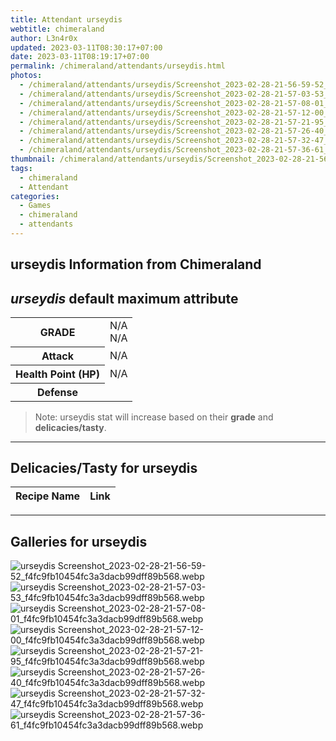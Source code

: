 ```yaml
---
title: Attendant urseydis
webtitle: chimeraland
author: L3n4r0x
updated: 2023-03-11T08:30:17+07:00
date: 2023-03-11T08:19:17+07:00
permalink: /chimeraland/attendants/urseydis.html
photos:
  - /chimeraland/attendants/urseydis/Screenshot_2023-02-28-21-56-59-52_f4fc9fb10454fc3a3dacb99dff89b568.webp
  - /chimeraland/attendants/urseydis/Screenshot_2023-02-28-21-57-03-53_f4fc9fb10454fc3a3dacb99dff89b568.webp
  - /chimeraland/attendants/urseydis/Screenshot_2023-02-28-21-57-08-01_f4fc9fb10454fc3a3dacb99dff89b568.webp
  - /chimeraland/attendants/urseydis/Screenshot_2023-02-28-21-57-12-00_f4fc9fb10454fc3a3dacb99dff89b568.webp
  - /chimeraland/attendants/urseydis/Screenshot_2023-02-28-21-57-21-95_f4fc9fb10454fc3a3dacb99dff89b568.webp
  - /chimeraland/attendants/urseydis/Screenshot_2023-02-28-21-57-26-40_f4fc9fb10454fc3a3dacb99dff89b568.webp
  - /chimeraland/attendants/urseydis/Screenshot_2023-02-28-21-57-32-47_f4fc9fb10454fc3a3dacb99dff89b568.webp
  - /chimeraland/attendants/urseydis/Screenshot_2023-02-28-21-57-36-61_f4fc9fb10454fc3a3dacb99dff89b568.webp
thumbnail: /chimeraland/attendants/urseydis/Screenshot_2023-02-28-21-56-59-52_f4fc9fb10454fc3a3dacb99dff89b568.webp
tags:
  - chimeraland
  - Attendant
categories:
  - Games
  - chimeraland
  - attendants
---
```


<link
  rel="stylesheet"
  href="https://rawcdn.githack.com/dimaslanjaka/Web-Manajemen/870a349/css/bootstrap-5-3-0-alpha3-wrapper.css"
/>
<section id="bootstrap-wrapper">
  <div data-bs-theme="dark">
    <h2>urseydis Information from Chimeraland</h2>
    <h2 id="attribute"><i>urseydis</i> default maximum attribute</h2>
    <div class="row">
      <div class="col mb-2">
        <div class="card">
          <div class="card-body">
            <table>
              <tr>
                <th>GRADE</th>
                <td>N/A <br />N/A</td>
              </tr>
              <tr>
                <th>Attack</th>
                <td>N/A</td>
              </tr>
              <tr>
                <th>Health Point (HP)</th>
                <td>N/A</td>
              </tr>
              <tr>
                <th>Defense</th>
                <td></td>
              </tr>
            </table>
          </div>
        </div>
      </div>
    </div>
    <blockquote>
      Note: urseydis stat will increase based on their <b>grade</b> and
      <b>delicacies/tasty</b>.
    </blockquote>
    <hr />
    <h2 id="delicacies">Delicacies/Tasty for urseydis</h2>
    <div class="card">
      <div class="card-body">
        <div class="table-responsive">
          <table class="table table-striped">
            <thead>
              <tr>
                <th>Recipe Name</th>
                <th>Link</th>
              </tr>
            </thead>
            <tbody></tbody>
          </table>
        </div>
      </div>
    </div>
    <hr />
    <div id="gallery">
      <h2>Galleries for urseydis</h2>
      <div class="row">
        <div class="col-lg-6 col-12">
          <img
            src="https://www.webmanajemen.com/chimeraland/attendants/urseydis/Screenshot_2023-02-28-21-56-59-52_f4fc9fb10454fc3a3dacb99dff89b568.webp"
            alt="urseydis Screenshot_2023-02-28-21-56-59-52_f4fc9fb10454fc3a3dacb99dff89b568.webp"
          />
        </div>
        <div class="col-lg-6 col-12">
          <img
            src="https://www.webmanajemen.com/chimeraland/attendants/urseydis/Screenshot_2023-02-28-21-57-03-53_f4fc9fb10454fc3a3dacb99dff89b568.webp"
            alt="urseydis Screenshot_2023-02-28-21-57-03-53_f4fc9fb10454fc3a3dacb99dff89b568.webp"
          />
        </div>
        <div class="col-lg-6 col-12">
          <img
            src="https://www.webmanajemen.com/chimeraland/attendants/urseydis/Screenshot_2023-02-28-21-57-08-01_f4fc9fb10454fc3a3dacb99dff89b568.webp"
            alt="urseydis Screenshot_2023-02-28-21-57-08-01_f4fc9fb10454fc3a3dacb99dff89b568.webp"
          />
        </div>
        <div class="col-lg-6 col-12">
          <img
            src="https://www.webmanajemen.com/chimeraland/attendants/urseydis/Screenshot_2023-02-28-21-57-12-00_f4fc9fb10454fc3a3dacb99dff89b568.webp"
            alt="urseydis Screenshot_2023-02-28-21-57-12-00_f4fc9fb10454fc3a3dacb99dff89b568.webp"
          />
        </div>
        <div class="col-lg-6 col-12">
          <img
            src="https://www.webmanajemen.com/chimeraland/attendants/urseydis/Screenshot_2023-02-28-21-57-21-95_f4fc9fb10454fc3a3dacb99dff89b568.webp"
            alt="urseydis Screenshot_2023-02-28-21-57-21-95_f4fc9fb10454fc3a3dacb99dff89b568.webp"
          />
        </div>
        <div class="col-lg-6 col-12">
          <img
            src="https://www.webmanajemen.com/chimeraland/attendants/urseydis/Screenshot_2023-02-28-21-57-26-40_f4fc9fb10454fc3a3dacb99dff89b568.webp"
            alt="urseydis Screenshot_2023-02-28-21-57-26-40_f4fc9fb10454fc3a3dacb99dff89b568.webp"
          />
        </div>
        <div class="col-lg-6 col-12">
          <img
            src="https://www.webmanajemen.com/chimeraland/attendants/urseydis/Screenshot_2023-02-28-21-57-32-47_f4fc9fb10454fc3a3dacb99dff89b568.webp"
            alt="urseydis Screenshot_2023-02-28-21-57-32-47_f4fc9fb10454fc3a3dacb99dff89b568.webp"
          />
        </div>
        <div class="col-lg-6 col-12">
          <img
            src="https://www.webmanajemen.com/chimeraland/attendants/urseydis/Screenshot_2023-02-28-21-57-36-61_f4fc9fb10454fc3a3dacb99dff89b568.webp"
            alt="urseydis Screenshot_2023-02-28-21-57-36-61_f4fc9fb10454fc3a3dacb99dff89b568.webp"
          />
        </div>
      </div>
    </div>
  </div>
</section>